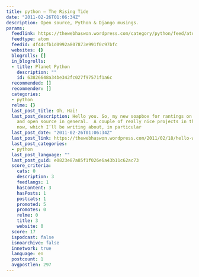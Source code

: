 ```yaml
---
title: python – The Rising Tide
date: "2011-02-26T01:06:34Z"
description: Open source, Python & Django musings.
params:
  feedlink: https://thewebhaswon.wordpress.com/category/python/feed/atom/
  feedtype: atom
  feedid: 4f44cfb1d0992a807873e991f0c97bfc
  websites: {}
  blogrolls: []
  in_blogrolls:
  - title: Planet Python
    description: ""
    id: 63826648a34be342fc027f97571f1a6c
  recommended: []
  recommender: []
  categories:
  - python
  relme: {}
  last_post_title: Oh, Hai!
  last_post_description: Hello you. So, my new soapbox for rantings on Django, Python,
    and open source in general.  A couple of really nice projects in the works right
    now, which I’ll be writing about, in particular
  last_post_date: "2011-02-26T01:06:34Z"
  last_post_link: https://thewebhaswon.wordpress.com/2011/02/18/hello-world/
  last_post_categories:
  - python
  last_post_language: ""
  last_post_guid: e0823e87a85f1f026e6a43b11c62ac73
  score_criteria:
    cats: 0
    description: 3
    feedlangs: 1
    hasContent: 3
    hasPosts: 1
    postcats: 1
    promoted: 5
    promotes: 0
    relme: 0
    title: 3
    website: 0
  score: 17
  ispodcast: false
  isnoarchive: false
  innetwork: true
  language: en
  postcount: 1
  avgpostlen: 297
---
```

